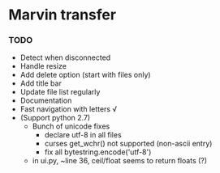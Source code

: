 # Marvin transfer

### TODO

* Detect when disconnected
* Handle resize
* Add delete option (start with files only)
* Add title bar
* Update file list regularly
* Documentation
* Fast navigation with letters √
* (Support python 2.7)
    * Bunch of unicode fixes
        * declare utf-8 in all files
        * curses get_wchr() not supported (non-ascii entry)
        * fix all bytestring.encode('utf-8')
    * in ui.py, ~line 36, ceil/float seems to return floats (?)